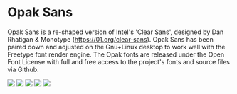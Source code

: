 Opak Sans
============

Opak Sans is a re-shaped version of Intel's 'Clear Sans', designed by Dan Rhatigan & Monotype (https://01.org/clear-sans). Opak Sans has been paired down and adjusted on the Gnu+Linux desktop to work well with the Freetype font render engine. The Opak fonts are released under the Open Font License with full and free access to the project's fonts and source files via Github.

![](https://lh6.googleusercontent.com/-D3V7y9OPyf8/Uyo6_Ew6TvI/AAAAAAAAJMQ/xcl2C1-oUW0/w2094-h236-no/opak-1.png)
![](https://lh5.googleusercontent.com/-r2VkSKTlkq4/Uyuha79S_oI/AAAAAAAAJRU/yhYG_HD-e6w/w800-no/screen-opak.png)
![](https://lh3.googleusercontent.com/-tyUnRuhWBnE/UypETMSfGyI/AAAAAAAAJNY/lnWKHI8Y-NY/w845-h542-no/opak-desktop-1.png)
![](https://lh4.googleusercontent.com/-atvKIXj-3ls/UypETDIW-jI/AAAAAAAAJNg/2dcq1KsxSCk/w833-h187-no/opak-saami-2.png)
![](https://lh5.googleusercontent.com/-Q8emgjPCnj4/UypETMSeDrI/AAAAAAAAJNc/MRxjqgYUbtI/w833-h317-no/opak-saami.png)
